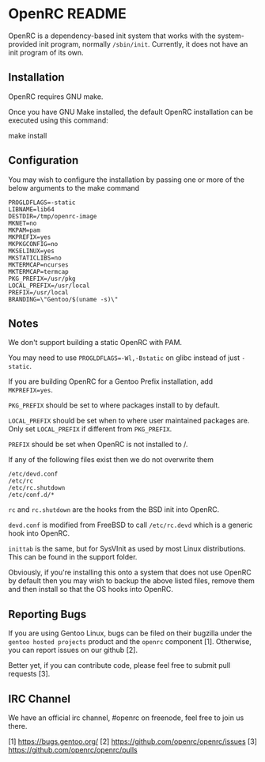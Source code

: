 # OpenRC README

OpenRC is a dependency-based init system that works with the
system-provided init program, normally `/sbin/init`. Currently, it does
not have an init program of its own.

## Installation

OpenRC requires GNU make.

Once you have GNU Make installed, the default OpenRC installation can be
executed using this command:

make install

## Configuration

You may wish to configure the installation by passing one or more of the
below arguments to the make command

```
PROGLDFLAGS=-static
LIBNAME=lib64
DESTDIR=/tmp/openrc-image
MKNET=no
MKPAM=pam
MKPREFIX=yes
MKPKGCONFIG=no
MKSELINUX=yes
MKSTATICLIBS=no
MKTERMCAP=ncurses
MKTERMCAP=termcap
PKG_PREFIX=/usr/pkg
LOCAL_PREFIX=/usr/local
PREFIX=/usr/local
BRANDING=\"Gentoo/$(uname -s)\"
```

## Notes

We don't support building a static OpenRC with PAM.

You may need to use `PROGLDFLAGS=-Wl,-Bstatic` on glibc instead of just `-static`.

If you are building OpenRC for a Gentoo Prefix installation, add `MKPREFIX=yes`.

`PKG_PREFIX` should be set to where packages install to by default.

`LOCAL_PREFIX` should be set when to where user maintained packages are.
Only set `LOCAL_PREFIX` if different from `PKG_PREFIX`.

`PREFIX` should be set when OpenRC is not installed to /.

If any of the following files exist then we do not overwrite them

```
/etc/devd.conf
/etc/rc
/etc/rc.shutdown
/etc/conf.d/*
```

`rc` and `rc.shutdown` are the hooks from the BSD init into OpenRC.

`devd.conf` is modified from FreeBSD to call `/etc/rc.devd` which is a
generic hook into OpenRC.

`inittab` is the same, but for SysVInit as used by most Linux distributions.
This can be found in the support folder.

Obviously, if you're installing this onto a system that does not use
OpenRC by default then you may wish to backup the above listed files,
remove them and then install so that the OS hooks into OpenRC.

## Reporting Bugs

If you are using Gentoo Linux, bugs can be filed on their bugzilla under
the `gentoo hosted projects` product and the `openrc` component [1].
Otherwise, you can report issues on our github [2].

Better yet, if you can contribute code, please feel free to submit pull
requests [3].

## IRC Channel

We have an official irc channel, #openrc on freenode, feel free to join
us there.

[1]	https://bugs.gentoo.org/
[2]	https://github.com/openrc/openrc/issues
[3]	https://github.com/openrc/openrc/pulls
